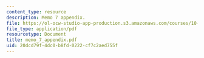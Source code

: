 ```yaml
---
content_type: resource
description: Memo 7 appendix.
file: https://ol-ocw-studio-app-production.s3.amazonaws.com/courses/10-490-integrated-chemical-engineering-i-fall-2006/20dcd79f4dc0b8fd0222cf7c2aed755f_memo_7_appendix.pdf
file_type: application/pdf
resourcetype: Document
title: memo_7_appendix.pdf
uid: 20dcd79f-4dc0-b8fd-0222-cf7c2aed755f
---
```

